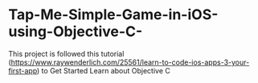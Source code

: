 # Tap-Me-Simple-Game-in-iOS-using-Objective-C-

This project is followed this tutorial (https://www.raywenderlich.com/25561/learn-to-code-ios-apps-3-your-first-app) to Get Started Learn about Objective C 
